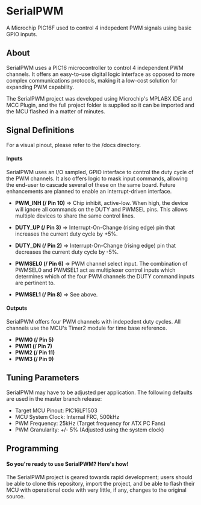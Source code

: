 # SerialPWM #
A Microchip PIC16F used to control 4 indepedent PWM signals using basic GPIO inputs.

## About ##
SerialPWM uses a PIC16 microcontroller to control 4 independent PWM channels. It
offers an easy-to-use digital logic interface as opposed to more complex
communications protocols, making it a low-cost solution for expanding PWM
capability.

The SerialPWM project was developed using Microchip's MPLABX IDE and MCC Plugin,
and the full project folder is supplied so it can be imported and the MCU flashed
in a matter of minutes.

## Signal Definitions ##
For a visual pinout, please refer to the /docs directory.

#### Inputs ####
SerialPWM uses an I/O sampled, GPIO interface to control the duty cycle
of the PWM channels. It also offers logic to mask input commands, allowing
the end-user to cascade several of these on the same board. Future enhancements
are planned to enable an interrupt-driven interface.

* **PWM_INH (/ Pin 10)** => Chip inhibit, active-low. When high, the device will
ignore all commands on the DUTY and PWMSEL pins. This allows multiple devices
to share the same control lines.

* **DUTY_UP (/ Pin 3)** => Interrupt-On-Change (rising edge) pin that increases the
current duty cycle by +5%.

* **DUTY_DN (/ Pin 2)** => Interrupt-On-Change (rising edge) pin that decreases the
current duty cycle by -5%.

* **PWMSEL0 (/ Pin 6)** => PWM channel select input. The combination of PWMSEL0 and
PWMSEL1 act as multiplexer control inputs which determines which of the four PWM
channels the DUTY command inputs are pertinent to.

* **PWMSEL1 (/ Pin 8)** => See above.

#### Outputs ####
SerialPWM offers four PWM channels with indepedent duty cycles. All channels use
the MCU's Timer2 module for time base reference.

* **PWM0 (/ Pin 5)**
* **PWM1 (/ Pin 7)**
* **PWM2 (/ Pin 11)**
* **PWM3 (/ Pin 9)**

## Tuning Parameters ##
SerialPWM may have to be adjusted per application. The following defaults
are used in the master branch release:

* Target MCU Pinout: PIC16LF1503
* MCU System Clock: Internal FRC, 500kHz
* PWM Frequency: 25kHz (Target frequency for ATX PC Fans)
* PWM Granularity: +/- 5% (Adjusted using the system clock)

## Programming ##
#### So you're ready to use SerialPWM? Here's how! ####
The SerialPWM project is geared towards rapid development; users should be
able to clone this repository, import the project, and be able to flash their
MCU with operational code with very little, if any, changes to the original
source.
